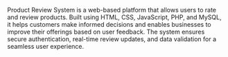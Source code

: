 Product Review System is a web-based platform that allows users to rate and review products. Built using HTML, CSS, JavaScript, PHP, and MySQL, it helps customers make informed decisions and enables businesses to improve their offerings based on user feedback. The system ensures secure authentication, real-time review updates, and data validation for a seamless user experience.
